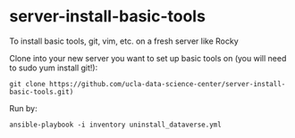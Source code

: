 # server-install-basic-tools
To install basic tools, git, vim, etc. on a fresh server like Rocky

Clone into your new server you want to set up basic tools on (you will need to sudo yum install git!): 

```
git clone https://github.com/ucla-data-science-center/server-install-basic-tools.git)

```

Run by: 

```
ansible-playbook -i inventory uninstall_dataverse.yml
```
